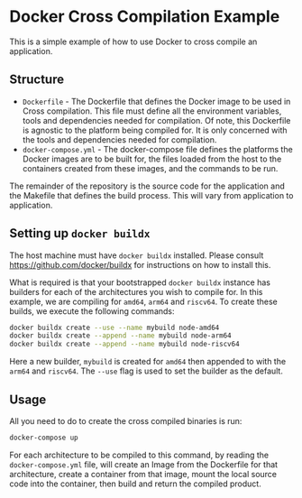 # Docker Cross Compilation Example

This is a simple example of how to use Docker to cross compile an application.

## Structure

* `Dockerfile` - The Dockerfile that defines the Docker image to be used in
Cross compilation. This file must define all the environment variables, tools
and dependencies needed for compilation. Of note, this Dockerfile is agnostic
to the platform being compiled for. It is only concerned with the tools and
dependencies needed for compilation.
* `docker-compose.yml` - The docker-compose file defines the platforms the
Docker images are to be built for, the files loaded from the host to the
containers created from these images, and the commands to be run.

The remainder of the repository is the source code for the application and the
Makefile that defines the build process. This will vary from application to
application.

## Setting up `docker buildx`

The host machine must have `docker buildx` installed. Please consult
<https://github.com/docker/buildx> for instructions on how to install this.

What is required is that your bootstrapped `docker buildx` instance has
builders for each of the architectures you wish to compile for. In this
example, we are compiling for `amd64`, `arm64` and `riscv64`. To create
these builds, we execute the following commands:

```bash
docker buildx create --use --name mybuild node-amd64
docker buildx create --append --name mybuild node-arm64
docker buildx create --append --name mybuild node-riscv64
```

Here a new builder, `mybuild` is created for `amd64` then appended to with the
`arm64` and `riscv64`. The `--use` flag is used to set the builder as the
default.

## Usage

All you need to do to create the cross compiled binaries is run:

```bash
docker-compose up
```

For each architecture to be compiled to this command, by reading the
`docker-compose.yml` file, will create an Image from the Dockerfile
for that architecture, create a container from that image, mount the local
source code into the container, then build and return the compiled product.
